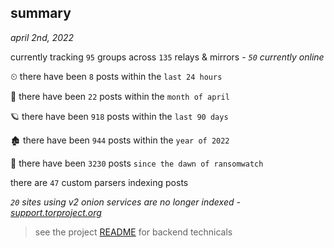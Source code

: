 
## summary
_april 2nd, 2022_

currently tracking `95` groups across `135` relays & mirrors - _`50` currently online_

⏲ there have been `8` posts within the `last 24 hours`

🦈 there have been `22` posts within the `month of april`

🪐 there have been `918` posts within the `last 90 days`

🏚 there have been `944` posts within the `year of 2022`

🦕 there have been `3230` posts `since the dawn of ransomwatch`

there are `47` custom parsers indexing posts

_`20` sites using v2 onion services are no longer indexed - [support.torproject.org](https://support.torproject.org/onionservices/v2-deprecation/)_

> see the project [README](https://github.com/thetanz/ransomwatch#ransomwatch--) for backend technicals
